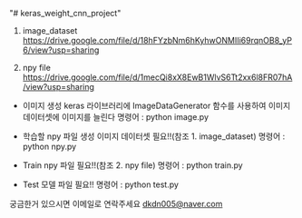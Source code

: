 "# keras_weight_cnn_project" 

1. image_dataset
https://drive.google.com/file/d/18hFYzbNm6hKyhwONMIIi69rqnOB8_yP6/view?usp=sharing

2. npy file
https://drive.google.com/file/d/1mecQi8xX8EwB1WlvS6Tt2xx6l8FR07hA/view?usp=sharing

- 이미지 생성
keras 라이브러리에 ImageDataGenerator 함수를 사용하여 이미지 데이터셋에 이미지를 늘린다
명령어 : python image.py

- 학습할 npy 파일 생성
이미지 데이터셋 필요!!(참조 1. image_dataset)
명령어 : python npy.py

- Train
npy 파일 필요!!(참조 2. npy file)
명령어 : python train.py

- Test
모델 파일 필요!!
명령어 : python test.py

궁금한거 있으시면 이메일로 연락주세요
dkdn005@naver.com

